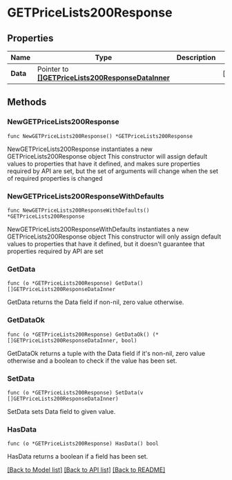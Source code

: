 # GETPriceLists200Response

## Properties

Name | Type | Description | Notes
------------ | ------------- | ------------- | -------------
**Data** | Pointer to [**[]GETPriceLists200ResponseDataInner**](GETPriceLists200ResponseDataInner.md) |  | [optional] 

## Methods

### NewGETPriceLists200Response

`func NewGETPriceLists200Response() *GETPriceLists200Response`

NewGETPriceLists200Response instantiates a new GETPriceLists200Response object
This constructor will assign default values to properties that have it defined,
and makes sure properties required by API are set, but the set of arguments
will change when the set of required properties is changed

### NewGETPriceLists200ResponseWithDefaults

`func NewGETPriceLists200ResponseWithDefaults() *GETPriceLists200Response`

NewGETPriceLists200ResponseWithDefaults instantiates a new GETPriceLists200Response object
This constructor will only assign default values to properties that have it defined,
but it doesn't guarantee that properties required by API are set

### GetData

`func (o *GETPriceLists200Response) GetData() []GETPriceLists200ResponseDataInner`

GetData returns the Data field if non-nil, zero value otherwise.

### GetDataOk

`func (o *GETPriceLists200Response) GetDataOk() (*[]GETPriceLists200ResponseDataInner, bool)`

GetDataOk returns a tuple with the Data field if it's non-nil, zero value otherwise
and a boolean to check if the value has been set.

### SetData

`func (o *GETPriceLists200Response) SetData(v []GETPriceLists200ResponseDataInner)`

SetData sets Data field to given value.

### HasData

`func (o *GETPriceLists200Response) HasData() bool`

HasData returns a boolean if a field has been set.


[[Back to Model list]](../README.md#documentation-for-models) [[Back to API list]](../README.md#documentation-for-api-endpoints) [[Back to README]](../README.md)


